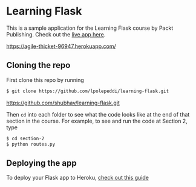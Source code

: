 # Learning Flask

This is a sample application for the Learning Flask course by Packt Publishing. Check out the [live app here](http://tranquil-ridge-5048.herokuapp.com/).

https://agile-thicket-96947.herokuapp.com/
## Cloning the repo

First clone this repo by running

```bash
$ git clone https://github.com/lpolepeddi/learning-flask.git
```
https://github.com/shubhav/learning-flask.git

Then `cd` into each folder to see what the code looks like at the end of that section in the course. For example, to see and run the code at Section 2, type

```bash
$ cd section-2
$ python routes.py
```

## Deploying the app

To deploy your Flask app to Heroku, [check out this guide](https://github.com/lpolepeddi/learning-flask/wiki/Deploying-Flask-to-Heroku)
